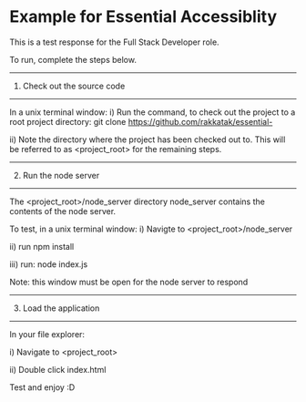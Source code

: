 # Example for Essential Accessiblity

This is a test response for the Full Stack Developer role.

To run, complete the steps below. 

------------------------------
1) Check out the source code
------------------------------

In a unix terminal window:
i) Run the command, to check out the project to a root project directory:
git clone https://github.com/rakkatak/essential-<test class="git"></test>

ii) Note the directory where the project has been checked out to. This will be referred to as <project_root> for the remaining steps.

------------------------------
2) Run the node server
------------------------------

The <project_root>/node_server directory node_server contains the contents of the node server. 

To test, in a unix terminal window:
i) Navigte to <project_root>/node_server

ii) run npm install

iii) run:
node index.js

Note: this window must be open for the node server to respond

------------------------------
3) Load the application
------------------------------

In your file explorer:

i) Navigate to <project_root>

ii) Double click index.html

Test and enjoy :D 

